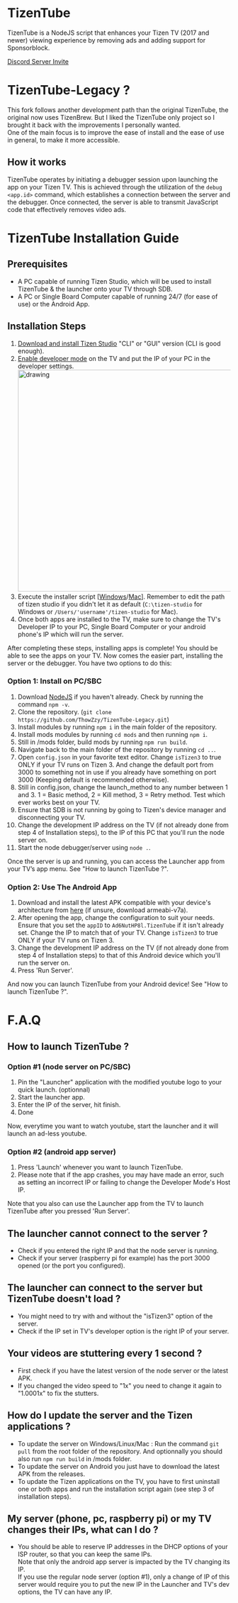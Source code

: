 # TizenTube

TizenTube is a NodeJS script that enhances your Tizen TV (2017 and newer) viewing experience by removing ads and adding support for Sponsorblock.

[Discord Server Invite](https://discord.gg/m2P7v8Y2qR)

# TizenTube-Legacy ?

This fork follows another development path than the original TizenTube, the original now uses TizenBrew. But I liked the TizenTube only project so I brought it back with the improvements I personally wanted.  
One of the main focus is to improve the ease of install and the ease of use in general, to make it more accessible.

## How it works

TizenTube operates by initiating a debugger session upon launching the app on your Tizen TV. This is achieved through the utilization of the `debug <app.id>` command, which establishes a connection between the server and the debugger. Once connected, the server is able to transmit JavaScript code that effectively removes video ads.

# TizenTube Installation Guide

## Prerequisites

- A PC capable of running Tizen Studio, which will be used to install TizenTube & the launcher onto your TV through SDB.
- A PC or Single Board Computer capable of running 24/7 (for ease of use) or the Android App.

## Installation Steps

1. [Download and install Tizen Studio](https://developer.tizen.org/development/tizen-studio/download) "CLI" or "GUI" version (CLI is good enough).
2. [Enable developer mode](https://developer.samsung.com/smarttv/develop/getting-started/using-sdk/tv-device.html) on the TV and put the IP of your PC in the developer settings. 
   <img src="https://github.com/ThowZzy/TizenTube-Legacy/blob/main/.github/images/tv-developer-settings.jpg" alt="drawing" width="500"/>  
3. Execute the installer script [[Windows](https://github.com/ThowZzy/TizenTube-Legacy/blob/main/install-wgt_WINDOWS.bat)/[Mac](https://github.com/ThowZzy/TizenTube-Legacy/blob/main/install-wgt_MAC.sh)]. Remember to edit the path of tizen studio if you didn't let it as default (``C:\tizen-studio`` for Windows or ``/Users/'username'/tizen-studio`` for Mac).  
4. Once both apps are installed to the TV, make sure to change the TV's Developer IP to your PC, Single Board Computer or your android phone's IP which will run the server.  

After completing these steps, installing apps is complete! You should be able to see the apps on your TV. Now comes the easier part, installing the server or the debugger. You have two options to do this:

### Option 1: Install on PC/SBC

1. Download [NodeJS](https://nodejs.org/en) if you haven't already. Check by running the command `npm -v`.
2. Clone the repository. (``git clone https://github.com/ThowZzy/TizenTube-Legacy.git``)
3. Install modules by running `npm i` in the main folder of the repository.
4. Install mods modules by running `cd mods` and then running `npm i`.
5. Still in /mods folder, build mods by running `npm run build`.
6. Navigate back to the main folder of the repository by running `cd ..`.
7. Open `config.json` in your favorite text editor. Change `isTizen3` to true ONLY if your TV runs on Tizen 3. And change the default port from 3000 to something not in use if you already have something on port 3000 (Keeping default is recommended otherwise).
8. Still in config.json, change the launch_method to any number between 1 and 3. 1 = Basic method, 2 = Kill method, 3 = Retry method. Test which ever works best on your TV.
9. Ensure that SDB is not running by going to Tizen's device manager and disconnecting your TV.
10. Change the development IP address on the TV (if not already done from step 4 of Installation steps), to the IP of this PC that you'll run the node server on.
11. Start the node debugger/server using `node .`.

Once the server is up and running, you can access the Launcher app from your TV’s app menu. See "How to launch TizenTube ?".

### Option 2: Use The Android App

1. Download and install the latest APK compatible with your device's architecture from [here](https://github.com/ThowZzy/TizenTube-Legacy/releases/tag/apk) (if unsure, download armeabi-v7a).
2. After opening the app, change the configuration to suit your needs. Ensure that you set the `appID` to `Ad6NutHP8l.TizenTube` if it isn't already set. Change the IP to match that of your TV. Change `isTizen3` to true ONLY if your TV runs on Tizen 3.
3. Change the development IP address on the TV (if not already done from step 4 of Installation steps) to that of this Android device which you'll run the server on.
4. Press 'Run Server'.

And now you can launch TizenTube from your Android device! See "How to launch TizenTube ?".

# F.A.Q

## How to launch TizenTube ?
### Option #1 (node server on PC/SBC)
1. Pin the "Launcher" application with the modified youtube logo to your quick launch. (optionnal)
2. Start the launcher app.
3. Enter the IP of the server, hit finish.
4. Done  

Now, everytime you want to watch youtube, start the launcher and it will launch an ad-less youtube.  
### Option #2 (android app server)
1. Press 'Launch' whenever you want to launch TizenTube.
2. Please note that if the app crashes, you may have made an error, such as setting an incorrect IP or failing to change the Developer Mode's Host IP.  

Note that you also can use the Launcher app from the TV to launch TizenTube after you pressed 'Run Server'.
## The launcher cannot connect to the server ?  
- Check if you entered the right IP and that the node server is running.  
- Check if your server (raspberry pi for example) has the port 3000 opened (or the port you configured).  

## The launcher can connect to the server but TizenTube doesn't load ?  
- You might need to try with and without the "isTizen3" option of the server.  
- Check if the IP set in TV's developer option is the right IP of your server.  

## Your videos are stuttering every 1 second ?  
- First check if you have the latest version of the node server or the latest APK.  
- If you changed the video speed to "1x" you need to change it again to "1.0001x" to fix the stutters.

## How do I update the server and the Tizen applications ?
- To update the server on Windows/Linux/Mac : Run the command ``git pull`` from the root folder of the repository. And optionnally you should also run ``npm run build`` in /mods folder.
- To update the server on Android you just have to download the latest APK from the releases.
- To update the Tizen applications on the TV, you have to first uninstall one or both apps and run the installation script again (see step 3 of installation steps).

## My server (phone, pc, raspberry pi) or my TV changes their IPs, what can I do ?
- You should be able to reserve IP addresses in the DHCP options of your ISP router, so that you can keep the same IPs.  
  Note that only the android app server is impacted by the TV changing its IP.  
  If you use the regular node server (option #1), only a change of IP of this server would require you to put the new IP in the Launcher and TV's dev options, the TV can have any IP.
